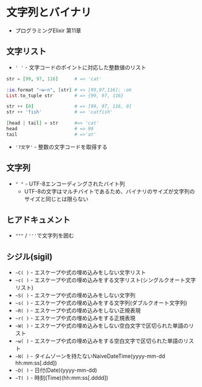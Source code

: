 # 文字列とバイナリ
- プログラミングElixir 第11章

## 文字リスト
- `' '` - 文字コードのポイントに対応した整数値のリスト

```exs
str = [99, 97, 116]      # => 'cat'

:io.format "~w~n", [str] # => [99,97,116]; :ok
List.to_tuple str        # => {99, 97, 116}

str ++ [0]               # => [99, 97, 116, 0]
str ++ 'fish'            # => 'catfish'

[head | tail] = str      #=> 'cat'
head                     # => 99
tail                     # =>'at'
```

- `'?文字'` - 整数の文字コードを取得する

## 文字列
- `" "` - UTF-8エンコーディングされたバイト列
  - UTF-8の文字はマルチバイトであるため、バイナリのサイズが文字列のサイズと同じとは限らない

## ヒアドキュメント
- `"""` / `'''`で文字列を囲む

## シジル(sigil)
- `~C( )` - エスケープや式の埋め込みをしない文字リスト
- `~c( )` - エスケープや式の埋め込みをする文字リスト(シングルクオート文字リスト)
- `~S( )` - エスケープや式の埋め込みをしない文字列
- `~s( )` - エスケープや式の埋め込みをする文字列(ダブルクオート文字列)
- `~R( )` - エスケープや式の埋め込みをしない正規表現
- `~r( )` - エスケープや式の埋め込みをする正規表現
- `~W( )` - エスケープや式の埋め込みをしない空白文字で区切られた単語のリスト
- `~w( )` - エスケープや式の埋め込みをする空白文字で区切られた単語のリスト
- `~N( )` - タイムゾーンを持たないNaiveDateTime(yyyy-mm-dd hh:mm:ss[.ddd])
- `~D( )` - 日付(Date)(yyyy-mm-dd)
- `~T( )` - 時刻(Time)(hh:mm:ss[.dddd])


